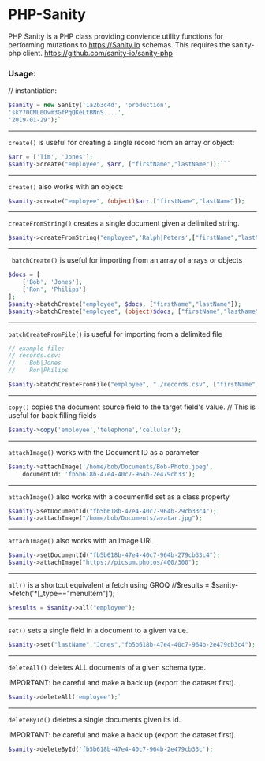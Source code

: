 # PHP-Sanity

PHP Sanity is a PHP class providing convience utility functions for performing mutations to https://Sanity.io schemas.
This requires the sanity-php client. https://github.com/sanity-io/sanity-php

### Usage:


// instantiation:

```php
$sanity = new Sanity('1a2b3c4d', 'production',
'skY70CML0Ovm3GfPqQKeLtBNnS....',
'2019-01-29');`
```
-----

`create()` is useful for creating a single record from an array or object:

```php
$arr = ['Tim', 'Jones'];
$sanity->create("employee", $arr, ["firstName","lastName"]);```
```

-----

`create()` also works with an object:

```php
$sanity->create("employee", (object)$arr,["firstName","lastName"]);
```

-----

`createFromString()` creates a single document given a delimited string.

```php
$sanity->createFromString("employee",'Ralph|Peters',["firstName","lastName"],'|');
```
-----

` batchCreate()` is useful for importing from an array of arrays or objects

```php
$docs = [
    ['Bob', 'Jones'],
    ['Ron', 'Philips']
];
$sanity->batchCreate("employee", $docs, ["firstName","lastName"]);
$sanity->batchCreate("employee", (object)$docs, ["firstName","lastName"]);
```
-----

`batchCreateFromFile()` is useful for importing from a delimited file

```php
// example file:
// records.csv:
//    Bob|Jones
//    Ron|Philips

$sanity->batchCreateFromFile("employee", "./records.csv", ["firstName","lastName"], "|");
```

-----

`copy()` copies the document source field to the target field's value.
// This is useful for back filling fields

```php
$sanity->copy('employee','telephone','cellular');
```
-----

`attachImage()` works with the Document ID as a parameter

```php
$sanity->attachImage('/home/bob/Documents/Bob-Photo.jpeg',
    documentId: 'fb5b618b-47e4-40c7-964b-2e479cb33');
```
-----

`attachImage()` also works with a documentId set as a class property

```php
$sanity->setDocumentId("fb5b618b-47e4-40c7-964b-29cb33c4");
$sanity->attachImage("/home/bob/Documents/avatar.jpg");
```
-----

`attachImage()` also works with an image URL

```php
$sanity->setDocumentId("fb5b618b-47e4-40c7-964b-279cb33c4");
$sanity->attachImage("https://picsum.photos/400/300");
```
-----

`all()` is a shortcut equivalent a fetch using GROQ
//$results = $sanity->fetch('*[_type=="menuItem"]');

```php
$results = $sanity->all("employee");
```
-----

`set()` sets a single field in a document to a given value.

```php
$sanity->set("lastName","Jones","fb5b618b-47e4-40c7-964b-2e479cb3c4");
```
-----

`deleteAll()` deletes ALL documents of a given schema type.

IMPORTANT: be careful and make a back up (export the dataset first).

```php
$sanity->deleteAll('employee');`
```
-----

`deleteById()` deletes a single documents given its id.

IMPORTANT: be careful and make a back up (export the dataset first).

```php
$sanity->deleteById('fb5b618b-47e4-40c7-964b-2e479cb33c');
```
